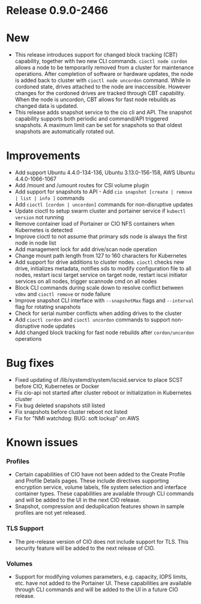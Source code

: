 # Release 0.9.0-2466 
# New
- This release introduces support for changed block tracking (CBT) capability, together with two new 
CLI commands. `cioctl node cordon` allows a node to be temporarily removed from a cluster for 
maintenance operations. After completion of software or hardware updates, the node is added back to 
cluster with `cioctl node uncordon` command. While in cordoned state, drives attached to the node are 
inaccessible. However changes for the cordoned drives are tracked through CBT capability. When the 
node is uncordon, CBT allows for fast node rebuilds as changed data is updated. 
- This release adds snapshot service to the cio cli and API. The snapshot capability supports both periodic and 
command/API triggered snapshots. A maximum limit can be set for snapshots so that oldest snapshots are 
automatically rotated out.

# Improvements
- Add support Ubuntu 4.4.0-134-136, Ubuntu 3.13.0-156-158, AWS Ubuntu 4.4.0-1066-1067 
- Add /mount and /umount routes for CSI volume plugin 
- Add support for snapshots to API - Add `cio snapshot [create | remove | list | info ]` commands 
- Add `cioctl [cordon | uncordon]` commands for non-disruptive updates 
- Update cioctl to setup swarm cluster and portainer service if `kubectl version` not running 
- Remove container load of Portainer or CIO NFS containers when Kubernetes is detected 
- Improve cioctl to not assume that primary sds node is always the first node in node list 
- Add management lock for add drive/scan node operation 
- Change mount path length from 127 to 160 characters for Kubernetes 
- Add support for drive additions to cluster nodes. `cioctl` checks new drive, initializes metadata, 
notifies sds to modify configuration file to all nodes, restart iscsi target service on target node, 
restart iscsi initiator services on all nodes, trigger scannode cmd on all nodes 
- Block CLI commands during scale down to resolve conflict between `vdmv` and `cioctl remove` or node failure 
- Improve snapshot CLI interface with `--snapshotMax` flags and `--interval` flag for rotating snapshots 
- Check for serial number conflicts when adding drives to the cluster 
- Add `cioctl cordon` and `cioctl uncordon` commands to support non-disruptive node updates 
- Add changed block tracking for fast node rebuilds after `cordon/uncordon` operations

# Bug fixes
- Fixed updating of /lib/systemd/system/iscsid.service to place SCST before CIO, Kubernetes or Docker 
- Fix cio-api not started after cluster reboot or initialization in Kubernetes cluster 
- Fix bug deleted snapshots still listed 
- Fix snapshots before cluster reboot not listed 
- Fix for "NMI watchdog: BUG: soft lockup" on AWS

# Known issues
### Profiles
- Certain capabilities of CIO have not been added to the Create Profile and Profile Details pages. 
These include directives supporting encryption service, volume labels, file system selection and 
interface container types. These capabilities are available through CLI commands and will be added to 
the UI in the next CIO release. 
- Snapshot, compression and deduplication features shown in sample 
profiles are not yet released.
### TLS Support
- The pre-release version of CIO does not include support for TLS. This security feature will be added 
to the next release of CIO.
### Volumes
- Support for modifying volumes parameters, e.g. capacity, IOPS limits, etc. have not added to the 
Portainer UI. These capabilities are available through CLI commands and will be added to the UI in a 
future CIO release.
